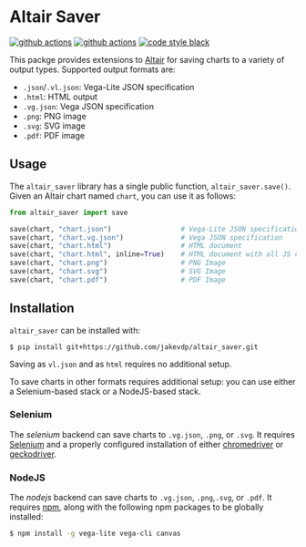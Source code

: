 # Altair Saver

[![github actions](https://github.com/jakevdp/altair_saver/workflows/build/badge.svg)](https://github.com/jakevdp/altair_saver/actions?query=workflow%3Abuild)
[![github actions](https://github.com/jakevdp/altair_saver/workflows/lint/badge.svg)](https://github.com/jakevdp/altair_saver/actions?query=workflow%3Alint)
[![code style black](https://img.shields.io/badge/code%20style-black-000000.svg)](https://github.com/psf/black)

This packge provides extensions to [Altair](http://altair-viz.github.io) for saving charts
to a variety of output types. Supported output formats are:

- ``.json``/``.vl.json``: Vega-Lite JSON specification
- ``.html``: HTML output
- ``.vg.json``: Vega JSON specification
- ``.png``: PNG image
- ``.svg``: SVG image
- ``.pdf``: PDF image

## Usage
The ``altair_saver`` library has a single public function, ``altair_saver.save()``.
Given an Altair chart named ``chart``, you can use it as follows:
```python
from altair_saver import save

save(chart, "chart.json")                 # Vega-Lite JSON specification
save(chart, "chart.vg.json")              # Vega JSON specification
save(chart, "chart.html")                 # HTML document
save(chart, "chart.html", inline=True)    # HTML document with all JS code inline
save(chart, "chart.png")                  # PNG Image
save(chart, "chart.svg")                  # SVG Image
save(chart, "chart.pdf")                  # PDF Image
```

## Installation
``altair_saver`` can be installed with:
```
$ pip install git+https://github.com/jakevdp/altair_saver.git
```
Saving as ``vl.json`` and as ``html`` requires no additional setup.

To save charts in other formats requires additional setup: you can use either a Selenium-based
stack or a NodeJS-based stack.

### Selenium
The *selenium* backend can save charts to ``.vg.json``, ``.png``, or ``.svg``.
It requires [Selenium](https://selenium.dev/selenium/docs/api/py/) and a properly configured
installation of either [chromedriver](https://chromedriver.chromium.org/) or
[geckodriver](https://firefox-source-docs.mozilla.org/testing/geckodriver/).

### NodeJS
The *nodejs* backend can save charts to ``.vg.json``, ``.png``,``.svg``, or ``.pdf``.
It requires [npm](https://www.npmjs.com/), along with the following npm packages to be
globally installed:
```bash
$ npm install -g vega-lite vega-cli canvas
```

